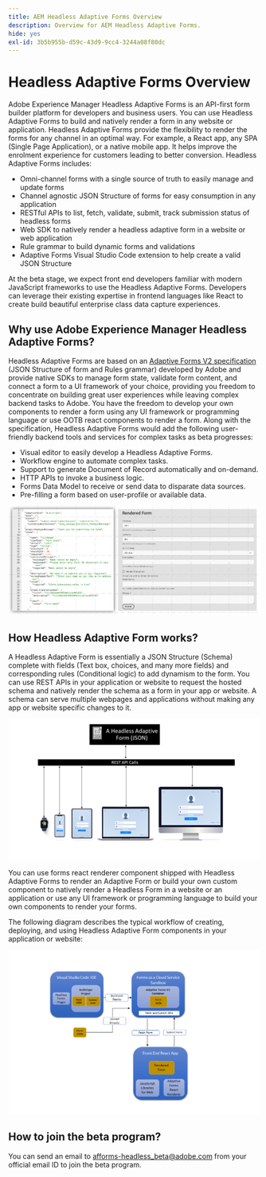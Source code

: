 ```yaml
---
title: AEM Headless Adaptive Forms Overview
description: Overview for AEM Headless Adaptive Forms.
hide: yes
exl-id: 3b5b955b-d59c-43d9-9cc4-3244a08f80dc
---
```

# Headless Adaptive Forms Overview

Adobe Experience Manager Headless Adaptive Forms is an API-first form builder platform for developers and business users. You can use Headless Adaptive Forms to build and natively render a form in any website or application. <!-- You can also use Headless Adaptive Forms to build custom data capture experiences for voice based or non-visual interactions. --> Headless Adaptive Forms provide the flexibility to render the forms for any channel in an optimal way. For example, a React app, any  SPA (Single Page Application), or a native mobile app. It helps improve the enrolment experience for customers leading to better conversion. Headless Adaptive Forms includes:

* Omni-channel forms with a single source of truth to easily manage and update forms
* Channel agnostic JSON Structure of forms for easy consumption in any application
* RESTful APIs to list, fetch, validate, submit, track submission status of headless forms
* Web SDK to natively render a headless adaptive form in a website or web application
* Rule grammar to build dynamic forms and validations
* Adaptive Forms Visual Studio Code extension to help create a valid JSON Structure

<!-- ![Build and natively render a form in any website, an application, or non-visual inteactions](/help/assets/headless-forms-for-any-device.jpg) -->

At the beta stage, we expect front end developers familiar with modern JavaScript frameworks to use the Headless Adaptive Forms. Developers can leverage their existing expertise in frontend languages like React to create build beautiful enterprise class data capture experiences.

## Why use Adobe Experience Manager Headless Adaptive Forms?

Headless Adaptive Forms are based on an [Adaptive Forms V2 specification](/help/assets/Headless-Adaptive-Form-Specification.pdf) (JSON Structure of form and Rules grammar) developed by Adobe and provide native SDKs to manage form state, validate form content, and connect a form to a UI framework of your choice, providing you freedom to concentrate on building great user experiences while leaving complex backend tasks to Adobe. You have the freedom to develop your own components to render a form using any UI framework or programming language or use OOTB react components to render a form. Along with the specification, Headless Adaptive Forms would add the following user-friendly backend tools and services for complex tasks as beta progresses:

* Visual editor to easily develop a Headless Adaptive Forms.
* Workflow engine to automate complex tasks.
* Support to generate Document of Record automatically and on-demand.
* HTTP APIs to invoke a business logic.
* Forms Data Model to receive or send data to disparate data sources.
* Pre-filling a form based on user-profile or available data.

![JSON Form Model And Rendition](/help/assets/rendered-headless-form.png)

## How Headless Adaptive Form works?

A Headless Adaptive Form is essentially a JSON Structure (Schema) complete with fields (Text box, choices, and many more fields) and corresponding rules (Conditional logic) to add dynamism to the form. You can use REST APIs in your application or website to request the hosted schema and natively render the schema as a form in your app or website. A schema can serve multiple webpages and applications without making any app or website specific changes to it.

![How Headless Adaptive Form works](/help/assets/how-headless-adaprive-forms-work.png)

You can use forms react renderer component shipped with Headless Adaptive Forms to render an Adaptive Form or build your own custom component to natively render a Headless Form in a website or an application or use any UI framework or programming language to build your own components to render your forms.

The following diagram describes the typical workflow of creating, deploying, and using Headless Adaptive Form components in your application or website:

![How Headless Adaptive Form works](/help/assets/artifacts.png)

## How to join the beta program?

You can send an email to afforms-headless_beta@adobe.com from your official email ID to join the beta program.
